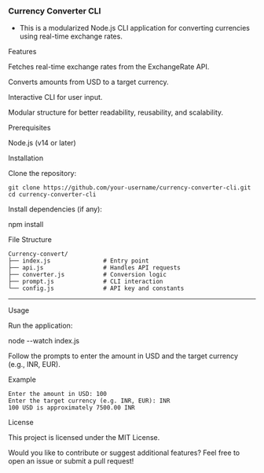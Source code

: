 ### Currency Converter CLI

- This is a modularized Node.js CLI application for converting currencies using real-time exchange rates.

Features

Fetches real-time exchange rates from the ExchangeRate API.

Converts amounts from USD to a target currency.

Interactive CLI for user input.

Modular structure for better readability, reusability, and scalability.

Prerequisites

Node.js (v14 or later)

Installation

Clone the repository:
```
git clone https://github.com/your-username/currency-converter-cli.git
cd currency-converter-cli
````
Install dependencies (if any):

npm install

File Structure

```
Currency-convert/
├── index.js               # Entry point
├── api.js                 # Handles API requests
├── converter.js           # Conversion logic
├── prompt.js              # CLI interaction
└── config.js              # API key and constants
```
---
Usage

Run the application:

node --watch index.js

Follow the prompts to enter the amount in USD and the target currency (e.g., INR, EUR).

Example
```
Enter the amount in USD: 100
Enter the target currency (e.g. INR, EUR): INR
100 USD is approximately 7500.00 INR
```
<!-- Benefits of Modularization

Readability: Each file has a clear purpose.

Reusability: You can reuse convertCurrency or fetchRates in other projects.

Testability: Easier to write unit tests for individual modules.

Scalability: Add features like reverse conversion or history logging without cluttering the main logic. -->

License

This project is licensed under the MIT License.

Would you like to contribute or suggest additional features? Feel free to open an issue or submit a pull request!